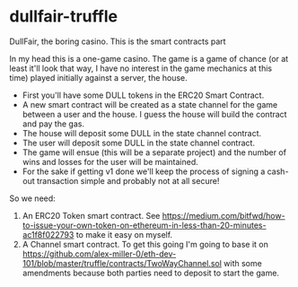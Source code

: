 # dullfair-truffle
DullFair, the boring casino. This is the smart contracts part

In my head this is a one-game casino. The game is a game of chance (or at least it'll look that way, I have no interest in the game mechanics at this time) played initially against a server, the house.

* First you'll have some DULL tokens in the ERC20 Smart Contract.
* A new smart contract will be created as a state channel for the game between a user and the house. I guess the house will build the contract and pay the gas.
* The house will deposit some DULL in the state channel contract.
* The user will deposit some DULL in the state channel contract.
* The game will ensue (this will be a separate project) and the number of wins and losses for the user will be maintained.
* For the sake if getting v1 done we'll keep the process of signing a cash-out transaction simple and probably not at all secure!

So we need:

1. An ERC20 Token smart contract. See https://medium.com/bitfwd/how-to-issue-your-own-token-on-ethereum-in-less-than-20-minutes-ac1f8f022793 to make it easy on myself.
2. A Channel smart contract. To get this going I'm going to base it on https://github.com/alex-miller-0/eth-dev-101/blob/master/truffle/contracts/TwoWayChannel.sol with some amendments because both parties need to deposit to start the game.
